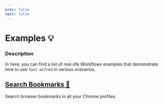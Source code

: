 ```yaml
---
prev: false
next: false
---
```


# Examples :bulb:

### Description

In here, you can find a list of real-life Workflows examples that demonstrate how to use `fast-alfred` in various scenarios.

## [Search Bookmarks 👀](https://github.com/Avivbens/alfred-search-bookmark?tab=readme-ov-file#readme)

Search browser bookmarks in all your Chrome profiles.
